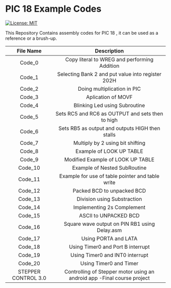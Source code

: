 # PIC 18 Example Codes
[![License: MIT](https://img.shields.io/badge/License-MIT-brightgreen.svg)](https://opensource.org/licenses/MIT)

This Repository Contains assembly codes for PIC 18 , it can be used as a reference or a brush-up.


| File Name     | Description   |
|:-------------:|:-------------:|
| Code_0        | Copy literal to WREG and performing Addition|
| Code_1        | Selecting Bank 2 and put value into register 202H      |
| Code_2        | Doing multiplication in PIC      |
| Code_3        | Aplication of MOVF       |
| Code_4        | Blinking Led using Subroutine      |
| Code_5        | Sets RC5 and RC6 as OUTPUT and sets then to high     |
| Code_6        | Sets RB5 as output and outputs HIGH then stalls      |
| Code_7        | Multiply by 2 using bit shifting      |
| Code_8        | Example of LOOK UP TABLE      |
| Code_9        | Modified Example of LOOK UP TABLE      |
| Code_10       | Example of Nested SubRoutine      |
| Code_11       | Example for use of table pointer and table write      |
| Code_12       | Packed BCD to unpacked BCD      |
| Code_13       | Division using Substraction      |
| Code_14       | Implementing 2s Complement      |
| Code_15       | ASCII to UNPACKED BCD      |
| Code_16       | Square wave output on PIN RB1 using Delay.asm      |
| Code_17       | Using PORTA and LATA      |
| Code_18       | Using Timer0 and Port B interrupt       |
| Code_19       | Using Timer0 and INT0 interrupt      |
| Code_20       | Using Timer0 and Timer      |
| STEPPER CONTROL 3.0       | Controlling of Stepper motor using an android app -Final course project     |


